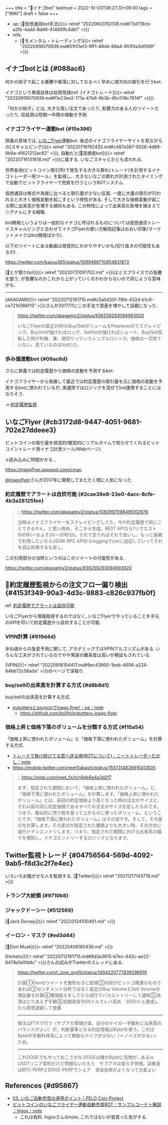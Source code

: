 +++
title = "📝イナゴbot"
lastmod = 2022-10-03T08:27:31+09:00
tags = ["WIKI"]
draft = false
+++

-   up: [🔖仮想通貨bot手法]({{< relref "20220603152138.md#73d718cb-a2fb-4add-8d46-41485ffc4db1" >}})
-   refs.
    -   [📝モメンタム・トレーディング]({{< relref "20220918070939.md#01f31ef3-9ff1-48dd-88a4-851f0a3df599" >}})


## イナゴbotとは {#088ac6}

何かの拍子で起こる暴騰や暴落に対してなるべく早めに順方向の取引を行うbot.

イナゴという単語自体は投資用語(ref. [イナゴトレード]({{< relref "20220918070939.md#f1e23ee2-171a-47b6-9b3b-45c018c7614f" >}})).

「何かの拍子」とは, 大きな買い注文であったり, 影響力のある人のツイートだったり. 収益源は短期～中期の値動き予測.


### イナゴフライヤー連動bot {#15e396}

狭義の意味では, [いなごFlyer](#cb3172d8-9447-4051-9681-702e27ddeee3)連動bot. 後述のイナゴフライヤーサイトを見ながらの[スキャルピング]({{< relref "20220716192433.md#c487a387-0526-4d89-9b9a-d1621212ac82" >}}), 自動だと[📝高頻度bot]({{< relref "20220716131618.md" >}})に属する. いなごスキャとかとも言われる.

世界各地(ビットコイン取引所)で発生する大きな群れ(トレード)を計測するイナゴトレーダー用ツール』を監視し、大きないなごの群れが計測されたタイミングで自動でビットフライヤーで売買を行うというBOTシステム.

仮想通貨は株式や為替に比べると取引量が少ない反面, 一度に大量の取引が行われると大きく価格変動を起こすという特性がある. そして大きな価格変動が起こる際に出来高が急増する傾向もある. この特性によって出来高の急増を捕まえてシグナルにする戦略.

bot開発というよりは一般的なイナゴと呼ばれるものについては仮想通貨トレードスキャルピングと合わせてイナゴFlyerの使い方解説記事はおおい印象(マーケットメイクはbot開発ばかり).

以下のツイートにある動画は視覚的にわかりやすいかも(切り抜きの可能性もあるが).

<https://twitter.com/kasou365/status/1099466710954831872>

[📝ヒゲ取りbot]({{< relref "20220731091702.md" >}})はミスプライスでの急騰を狙う, が急騰なのかこれから上がっていくのかわからないので同じような意味かも.

---

[AKAGAMI]({{< relref "20220712161715.md#c5a0d30f-78fe-432d-b1c9-ce721d386f15" >}})さんが2017/11にこの手法で資産を増やして話題になった.

> <https://twitter.com/akagamiv2/status/936259293094993920>
>
> いなごFlyerの直近20秒のBuy/SellボリュームをPhantomJSでスクレイピング。BuyVolが強ければロング、SellVolが強ければショート、Buy/Sell反転した時が利確、兼、損切りっていうシンプルロジック。価格は一切見ていない。見ているのはVolだけ。


### 歩み値連動bot {#09ac6d}

さらに狭義では約定履歴から価格の変動を予測するbot.

イナゴフライヤーから発展して最近では約定履歴の取引量を元に価格の変動を予測するbotに使われているが, 実運用ではロジックを混ぜてbot運用することにはなりそう.

-> [約定履歴監視](#4153f349-90a3-4d3c-9883-c826c937fb0f)


## いなごFlyer {#cb3172d8-9447-4051-9681-702e27ddeee3}

ビットコインの取引量を視覚的/聴覚的にリアルタイムで知らせてくれるビットコイントレード用イナゴ計測ツール(Webページ).

↓読み込みに時間かかる...

<https://inagoflyer.appspot.com/cmac>

[@inagoflyer](https://twitter.com/inagoflyer)さんが2017年に開発してまたたく間に人気になった.


### 約定履歴でアラートは自炊可能 {#2cae39e8-23e0-4acc-8cfe-4b3a28125fee}

> ;; <https://twitter.com/akagamiv2/status/1082997098495102976>
>
> 当時はイナゴフライヤーをスクレイピングしてた。今や約定履歴で同じことできるやん、と思い改め、そこから生成。REST APIなら1リクエスト500件(＝およそ20〜30秒分)。それで足りればそれで良いし、もっと長期で利用したいならJSON-RPC APIからloggingでcsvに追記していってそれを読込利用するも良し。

この引用部分の当時というのはこのツイートの可能性がある.

<https://twitter.com/akagamiv2/status/936259293094993920>


## 📍約定履歴監視からの注文フロー偏り検出 {#4153f349-90a3-4d3c-9883-c826c937fb0f}

ref. [約定履歴でアラートは自炊可能](#2cae39e8-23e0-4acc-8cfe-4b3a28125fee)

いなごFlyerから情報取得するのではなく, いなごFlyerでやっていることを手元のAPIを叩いて約定履歴から自炊することが可能.


### VPIN計算 {#919d4d}

歩ね値からの急変予測に関して, アカデミックではVPINアルゴリズムがある. いろんな工夫がされているのでやや実装の難易度は高いが検証もされている.

[VPIN]({{< relref "20220916104417.md#9ec43900-1beb-4606-a224-84bb72c56a0a" >}})のページで深堀り.


### buy/sellの出来高を計算する方式 {#d8b8d1}

buy/sellの出来高を計算する方式.

-   [pybottersとasyncioでinago flyer!｜pe｜note](https://note.com/clever_dahlia308/n/n2841ee8a9043)
    -   <https://github.com/ko0hi/pybotters-inago-flyer>


### 価格上昇と価格下落のボリュームを分類する方式 {#f15a54}

「価格上昇に使われたボリューム」と「価格下落に使われたボリューム」を計算する方式.

-   [トレードで負け続けてる君へ送る唄(BOTについて)｜ニートトレーダーたかし｜note](https://note.com/neet_fx/n/n9eb6e4a3d2f7)
-   <https://mobile.twitter.com/neet1takashi/status/1557314839915413505>

> ;; <https://note.com/neet_fx/n/n9eb6e4a3d2f7>
>
> まず、指定された期間において、「価格上昇に使われたボリューム」と、「価格下落に使われたボリューム」を計算します。「価格上昇に使われたボリューム」とは、前回の約定価格より高くなった時の注文のサイズと、それ以前の同じ約定価格であるすべての注文のサイズを足したものです。つまり、擬似的に売り板を食って上がるのに使ったボリューム、ということです。「価格下落に使われたボリューム」はその逆です。そして、その差分を計算します。その差分が設定された閾値よりも大きい時、その方向に成行ドテンエントリします。つまり、指定された期間における出来高の偏りを検知し、イナゴエントリーするロジックとなります。


## Twitter監視トレード {#04756564-569d-4092-9ab5-f8d3c2f7e4ec}

いろいろお騒がせな人を監視する. [🔖Twitter]({{< relref "20211217143718.md" >}})


### トランプ大統領 {#9710b8}


### ジャックドーシー {#512569}

[👨Jack Dorsey]({{< relref "20220124100401.md" >}})


### イーロン・マスク {#ed3d44}

[👨Elon Musk]({{< relref "20220406180436.md" >}})

[Hoheto]({{< relref "20220712161715.md#8d3a3615-b7ec-442c-ae22-6478a1e0fd4c" >}})さんの試みがTiwtterのスレッドにある.

> <https://twitter.com/i_love_profit/status/1404220777839296519>
>
> 計画①Elonのツイートを数秒おきに監視②内容がビットコ関連のものであれば③センチメント分析ではなく直近のBuy VolumeとSell Volumeの増加量を計算④閾値超えをしてたら成行でバカエントリーして通知⑤決済はとりあえず手動⑥初期資金1000ドルでレバ高め　2000ドル達成したら原資退避して放置
>
> ---
>
> 発注はFTXで行う（サブアカ管理が楽、自分のテイカー手数料と出来高のバランスがよい）が、判断基準となる約定情報はBybitを使う。これはBybitが手数料体系によって無駄なテイクが少ない（＝ノイズが少ない）ため。
>
> ---
>
> これDOGEでもやっておこうかな
> DOGEは確かBybitに先物が…あるｗ USDTリニア契約だけど問題ないだろう　サブアカは変えず併用。証拠金はBTC-PERPとDOGE-PERPでシェア　資金効率がよくなって大変よい


## References {#d95867}

-   [03. いなご自動売買の運用ポイント | PELO Coin Project](http://pelo2coin.com/docs/btcst-for-bitflyer/%E5%9F%BA%E6%9C%AC%E7%9A%84%E3%81%AA%E4%BD%BF%E3%81%84%E3%81%8B%E3%81%9F/03-%E3%81%84%E3%81%AA%E3%81%94%E8%87%AA%E5%8B%95%E5%A3%B2%E8%B2%B7%E3%81%AE%E9%81%8B%E7%94%A8%E3%83%9D%E3%82%A4%E3%83%B3%E3%83%88/)
-   [ビットコインのいなごフライヤー連動自動売買BOT：サンプルコード＋解説｜higox｜note](https://note.com/higox/n/nec9173b3ab77)
    -   これは有料. higoxさんのnote, これではないが昔買った気がする.
